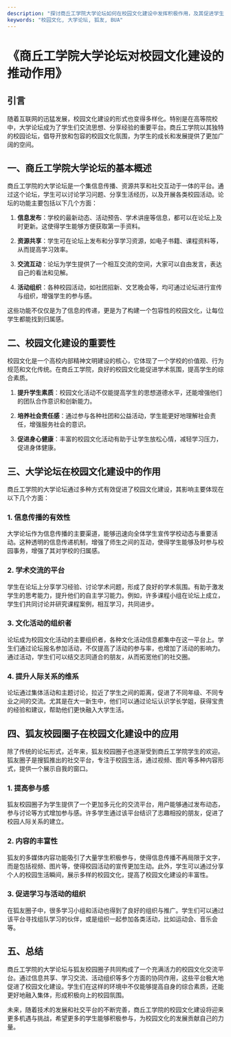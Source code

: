 ```yaml
---
description: "探讨商丘工学院大学论坛如何在校园文化建设中发挥积极作用，及其促进学生互动与交流的功能。"
keywords: "校园文化, 大学论坛, 狐友, BUA"
---
```

# 《商丘工学院大学论坛对校园文化建设的推动作用》

## 引言

随着互联网的迅猛发展，校园文化建设的形式也变得多样化。特别是在高等院校中，大学论坛成为了学生们交流思想、分享经验的重要平台。商丘工学院以其独特的校园论坛，倡导开放和包容的校园文化氛围，为学生的成长和发展提供了更加广阔的空间。

## 一、商丘工学院大学论坛的基本概述

商丘工学院的大学论坛是一个集信息传播、资源共享和社交互动于一体的平台。通过这个论坛，学生可以讨论学习问题、分享生活经历，以及开展各类校园活动。论坛的功能主要包括以下几个方面：

1. **信息发布**：学校的最新动态、活动预告、学术讲座等信息，都可以在论坛上及时更新。这使得学生能够方便获取第一手资料。
   
2. **资源共享**：学生可在论坛上发布和分享学习资源，如电子书籍、课程资料等，从而提高学习效率。

3. **交流互动**：论坛为学生提供了一个相互交流的空间，大家可以自由发言，表达自己的看法和见解。

4. **活动组织**：各种校园活动，如社团招新、文艺晚会等，均可通过论坛进行宣传与组织，增强学生的参与感。

这些功能不仅仅是为了信息的传递，更是为了构建一个包容性的校园文化，让每位学生都能找到归属感。

## 二、校园文化建设的重要性

校园文化是一个高校内部精神文明建设的核心，它体现了一个学校的价值观、行为规范和文化传统。在商丘工学院，良好的校园文化能促进学术氛围，提高学生的综合素质。

1. **提升学生素质**：校园文化活动不仅能提高学生的思想道德水平，还能增强他们的团队合作意识和创新能力。

2. **培养社会责任感**：通过参与各种社团和公益活动，学生能更好地理解社会责任，增强服务社会的意识。

3. **促进身心健康**：丰富的校园文化活动有助于让学生放松心情，减轻学习压力，促进身体健康。

## 三、大学论坛在校园文化建设中的作用

商丘工学院的大学论坛通过多种方式有效促进了校园文化建设，其影响主要体现在以下几个方面：

### 1. 信息传播的有效性

大学论坛作为信息传播的主要渠道，能够迅速向全体学生宣传学校动态与重要活动。这种透明的信息传递机制，增强了师生之间的互动，使得学生能够及时参与校园事务，增强了其对学校的归属感。

### 2. 学术交流的平台

学生在论坛上分享学习经验、讨论学术问题，形成了良好的学术氛围。有助于激发学生的思考能力，提升他们的自主学习能力。例如，许多课程小组在论坛上成立，学生们共同讨论并研究课程案例，相互学习，共同进步。

### 3. 文化活动的组织者

论坛成为校园文化活动的主要组织者，各种文化活动信息都集中在这一平台上。学生们通过论坛报名参加活动，不仅提高了活动的参与率，也增加了活动的影响力。通过活动，学生们可以结交志同道合的朋友，从而拓宽他们的社交圈。

### 4. 提升人际关系的维系

论坛通过集体活动和主题讨论，拉近了学生之间的距离，促进了不同年级、不同专业之间的交流。尤其是在大一新生中，他们可以通过论坛认识学长学姐，获得宝贵的经验和建议，帮助他们更快融入大学生活。

## 四、狐友校园圈子在校园文化建设中的应用

除了传统的论坛形式，近年来，狐友校园圈子也逐渐受到商丘工学院学生的欢迎。狐友圈子是搜狐推出的社交平台，专注于校园生活，通过视频、图片等多种内容形式，提供一个展示自我的窗口。

### 1. 提高参与感

狐友校园圈子为学生提供了一个更加多元化的交流平台，用户能够通过发布动态，参与讨论等方式增加参与感。许多学生通过该平台结识了志趣相投的朋友，促进了校园人际关系的建立。

### 2. 内容的丰富性

狐友的多媒体内容功能吸引了大量学生积极参与，使得信息传播不再局限于文字，而是包括视频、图片等，使得校园活动的宣传更加生动。此外，学生可以通过分享个人的校园生活瞬间，展示多样的校园文化，提高了校园文化建设的丰富性。

### 3. 促进学习与活动的组织

在狐友圈子中，很多学习小组和活动也得到了良好的组织与推广。学生们可以通过该平台寻找组队学习的伙伴，或是组织一起参加各类活动，比如运动会、音乐会等。

## 五、总结

商丘工学院的大学论坛与狐友校园圈子共同构成了一个充满活力的校园文化交流平台。通过信息共享、学习交流、活动组织等多个方面的协同作用，这些平台极大地促进了校园文化建设。学生们在这样的环境中不仅能够提高自身的综合素质，还能更好地融入集体，形成积极向上的校园氛围。

未来，随着技术的发展和社交平台的不断完善，商丘工学院的校园文化建设将迎来更多机遇与挑战，希望更多的学生能够积极参与，为校园文化的发展贡献自己的力量。

